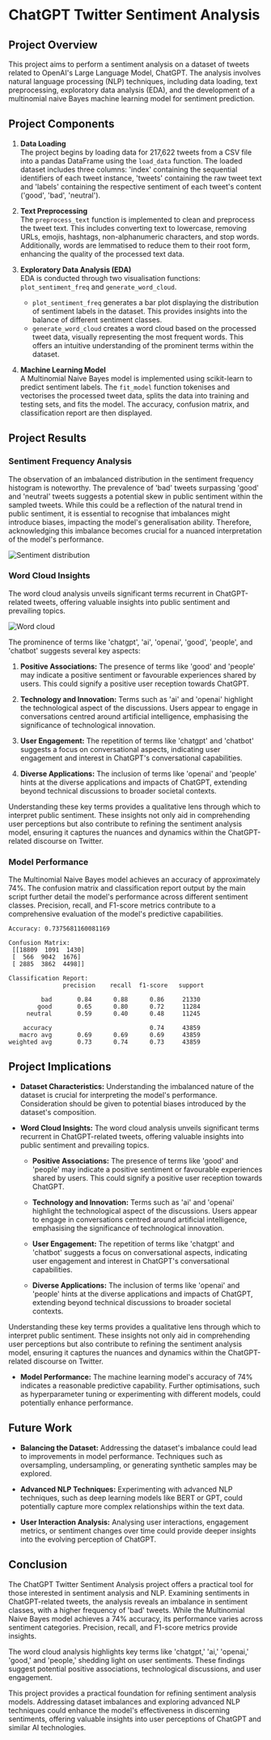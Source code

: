 # ChatGPT Twitter Sentiment Analysis

## Project Overview

This project aims to perform a sentiment analysis on a dataset of tweets related to OpenAI's Large Language Model, ChatGPT. The analysis involves natural language processing (NLP) techniques, including data loading, text preprocessing, exploratory data analysis (EDA), and the development of a multinomial naive Bayes machine learning model for sentiment prediction.

## Project Components

1. **Data Loading**  
   The project begins by loading data for 217,622 tweets from a CSV file into a pandas DataFrame using the `load_data` function. The loaded dataset includes three columns: 'index' containing the sequential identifiers of each tweet instance, 'tweets' containing the raw tweet text and 'labels' containing the respective sentiment of each tweet's content ('good', 'bad', 'neutral').

2. **Text Preprocessing**  
   The `preprocess_text` function is implemented to clean and preprocess the tweet text. This includes converting text to lowercase, removing URLs, emojis, hashtags, non-alphanumeric characters, and stop words. Additionally, words are lemmatised to reduce them to their root form, enhancing the quality of the processed text data.

3. **Exploratory Data Analysis (EDA)**  
   EDA is conducted through two visualisation functions: `plot_sentiment_freq` and `generate_word_cloud`.
   - `plot_sentiment_freq` generates a bar plot displaying the distribution of sentiment labels in the dataset. This provides insights into the balance of different sentiment classes.
   - `generate_word_cloud` creates a word cloud based on the processed tweet data, visually representing the most frequent words. This offers an intuitive understanding of the prominent terms within the dataset.

4. **Machine Learning Model**  
   A Multinomial Naive Bayes model is implemented using scikit-learn to predict sentiment labels. The `fit_model` function tokenises and vectorises the processed tweet data, splits the data into training and testing sets, and fits the model. The accuracy, confusion matrix, and classification report are then displayed.

## Project Results

### Sentiment Frequency Analysis

The observation of an imbalanced distribution in the sentiment frequency histogram is noteworthy. The prevalence of 'bad' tweets surpassing 'good' and 'neutral' tweets suggests a potential skew in public sentiment within the sampled tweets. While this could be a reflection of the natural trend in public sentiment, it is essential to recognise that imbalances might introduce biases, impacting the model's generalisation ability. Therefore, acknowledging this imbalance becomes crucial for a nuanced interpretation of the model's performance.

![Sentiment distribution](figures/sentiment_distribution.png)

### Word Cloud Insights

The word cloud analysis unveils significant terms recurrent in ChatGPT-related tweets, offering valuable insights into public sentiment and prevailing topics.

![Word cloud](figures/wordcloud.png)

The prominence of terms like 'chatgpt', 'ai', 'openai', 'good', 'people', and 'chatbot' suggests several key aspects:

1. **Positive Associations:** The presence of terms like 'good' and 'people' may indicate a positive sentiment or favourable experiences shared by users. This could signify a positive user reception towards ChatGPT.

2. **Technology and Innovation:** Terms such as 'ai' and 'openai' highlight the technological aspect of the discussions. Users appear to engage in conversations centred around artificial intelligence, emphasising the significance of technological innovation.

3. **User Engagement:** The repetition of terms like 'chatgpt' and 'chatbot' suggests a focus on conversational aspects, indicating user engagement and interest in ChatGPT's conversational capabilities.

4. **Diverse Applications:** The inclusion of terms like 'openai' and 'people' hints at the diverse applications and impacts of ChatGPT, extending beyond technical discussions to broader societal contexts.

Understanding these key terms provides a qualitative lens through which to interpret public sentiment. These insights not only aid in comprehending user perceptions but also contribute to refining the sentiment analysis model, ensuring it captures the nuances and dynamics within the ChatGPT-related discourse on Twitter.

### Model Performance

The Multinomial Naive Bayes model achieves an accuracy of approximately 74%. The confusion matrix and classification report output by the main script further detail the model's performance across different sentiment classes. Precision, recall, and F1-score metrics contribute to a comprehensive evaluation of the model's predictive capabilities.

```
Accuracy: 0.7375681160081169

Confusion Matrix:
 [[18809  1091  1430]
 [  566  9042  1676]
 [ 2885  3862  4498]]

Classification Report:
               precision    recall  f1-score   support

         bad       0.84      0.88      0.86     21330
        good       0.65      0.80      0.72     11284
     neutral       0.59      0.40      0.48     11245

    accuracy                           0.74     43859
   macro avg       0.69      0.69      0.69     43859
weighted avg       0.73      0.74      0.73     43859
```

## Project Implications

- **Dataset Characteristics:** Understanding the imbalanced nature of the dataset is crucial for interpreting the model's performance. Consideration should be given to potential biases introduced by the dataset's composition.

- **Word Cloud Insights:** The word cloud analysis unveils significant terms recurrent in ChatGPT-related tweets, offering valuable insights into public sentiment and prevailing topics.

  - **Positive Associations:** The presence of terms like 'good' and 'people' may indicate a positive sentiment or favourable experiences shared by users. This could signify a positive user reception towards ChatGPT.

  - **Technology and Innovation:** Terms such as 'ai' and 'openai' highlight the technological aspect of the discussions. Users appear to engage in conversations centred around artificial intelligence, emphasising the significance of technological innovation.

  - **User Engagement:** The repetition of terms like 'chatgpt' and 'chatbot' suggests a focus on conversational aspects, indicating user engagement and interest in ChatGPT's conversational capabilities.

  - **Diverse Applications:** The inclusion of terms like 'openai' and 'people' hints at the diverse applications and impacts of ChatGPT, extending beyond technical discussions to broader societal contexts.

Understanding these key terms provides a qualitative lens through which to interpret public sentiment. These insights not only aid in comprehending user perceptions but also contribute to refining the sentiment analysis model, ensuring it captures the nuances and dynamics within the ChatGPT-related discourse on Twitter.

- **Model Performance:** The machine learning model's accuracy of 74% indicates a reasonable predictive capability. Further optimisations, such as hyperparameter tuning or experimenting with different models, could potentially enhance performance.

## Future Work

- **Balancing the Dataset:** Addressing the dataset's imbalance could lead to improvements in model performance. Techniques such as oversampling, undersampling, or generating synthetic samples may be explored.

- **Advanced NLP Techniques:** Experimenting with advanced NLP techniques, such as deep learning models like BERT or GPT, could potentially capture more complex relationships within the text data.

- **User Interaction Analysis:** Analysing user interactions, engagement metrics, or sentiment changes over time could provide deeper insights into the evolving perception of ChatGPT.

## Conclusion

The ChatGPT Twitter Sentiment Analysis project offers a practical tool for those interested in sentiment analysis and NLP. Examining sentiments in ChatGPT-related tweets, the analysis reveals an imbalance in sentiment classes, with a higher frequency of 'bad' tweets. While the Multinomial Naive Bayes model achieves a 74% accuracy, its performance varies across sentiment categories. Precision, recall, and F1-score metrics provide insights.

The word cloud analysis highlights key terms like 'chatgpt,' 'ai,' 'openai,' 'good,' and 'people,' shedding light on user sentiments. These findings suggest potential positive associations, technological discussions, and user engagement.

This project provides a practical foundation for refining sentiment analysis models. Addressing dataset imbalances and exploring advanced NLP techniques could enhance the model's effectiveness in discerning sentiments, offering valuable insights into user perceptions of ChatGPT and similar AI technologies.
